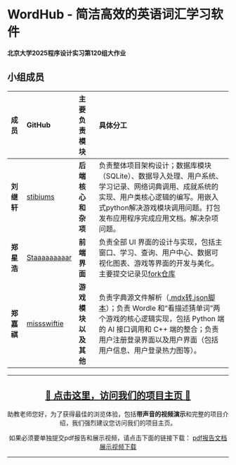 
# WordHub - 简洁高效的英语词汇学习软件

**北京大学2025程序设计实习第120组大作业**

## 小组成员

| 成员 | GitHub | 主要负责模块 | 具体分工 |
| :--- | :--- | :--- | :--- |
| **刘继轩** | [stibiums](https://github.com/stibiums) | **后端核心和杂项** | 负责整体项目架构设计；数据库模块（SQLite）、数据导入处理、用户系统、学习记录、网络词典调用、成就系统的实现、用户类核心逻辑的编写。用嵌入式python解决游戏模块调用问题。打包发布应用程序完成应用文档。解决杂项问题。 |
| **郑星浩** | [Staaaaaaaaar](https://github.com/Staaaaaaaaar) | **前端界面** | 负责全部 UI 界面的设计与实现，包括主窗口、学习、查询、用户中心、数据可视化图表、游戏等界面的开发与美化。 主要提交记录见[fork仓库](https://github.com/Staaaaaaaaar/WordHub)|
| **郑嘉祺** | [missswiftie](https://github.com/missswiftie) | **游戏模块以及其他** | 负责字典源文件解析（[.mdx转.json脚本](WordHub/docs/mdx_to_json说明.md)）；负责 Wordle 和“看描述猜单词”两个游戏的核心逻辑实现，包括 Python 端的 AI 接口调用和 C++ 端的整合；负责用户注册登录界面以及用户界面（包括用户信息、用户登录热力图等）。 |

---



<h2 align="center">
  <a href="https://stibiums.github.io/WordHub/">🚀 点击这里，访问我们的项目主页 🚀</a>
</h2>

<p align="center">
  助教老师您好，为了获得最佳的浏览体验，包括<strong>带声音的视频演示</strong>和完整的项目介绍，我们强烈建议您访问我们的项目主页。
</p>

<p align="center">
  如果必须要单独提交pdf报告和展示视频，请点击下面的链接下载：
  <a href="[https://github.com/stibiums/WordHub/releases](https://github.com/stibiums/WordHub/blob/main/%E6%9D%82%E9%A1%B9/pdf%E7%89%88%E6%96%87%E6%A1%A3.pdf)">pdf报告文档</a>
  <a href="[https://github.com/stibiums/WordHub/releases](https://disk.pku.edu.cn/link/AAE051D42E961B41C9974D7869E5DD8008">展示视频下载</a>
</p>

---
